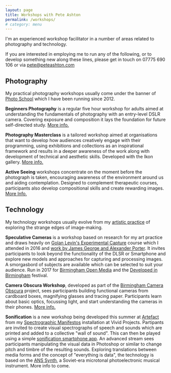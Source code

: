 ```yaml
---
layout: page
title: Workshops with Pete Ashton
permalink: /workshops/
# category: menu
---
```


I'm an experienced workshop facilitator in a number of areas related to photography and technology. 

If you are interested in employing me to run any of the following, or to develop something new along these lines, please get in touch on 07775 690 106 or via pete@peteashton.com

## Photography

My practical photography workshops usually come under the banner of [Photo School](http://photo-school.co.uk) which I have been running since 2012. 

**Beginners Photography** is a regular five hour workshop for adults aimed at understanding the fundamentals of photography with an entry-level DSLR camera. Covering exposure and composition it lays the foundation for future self-directed study. [More info.](http://photo-school.co.uk/beginners-photography/)

**Photography Masterclass** is a tailored workshop aimed at organisations that want to develop how audiences creatively engage with their programming, using exhibitions and collections as an inspirational framework and results in a deeper awareness of the work along with development of technical and aesthetic skills. Developed with the Ikon gallery. [More info.](http://photo-school.co.uk/photography-workshops/photography-masterclasses/)

**Active Seeing** workshops concentrate on the moment before the photograph is taken, encouraging awareness of the environment around us and aiding contemplation. Designed to complement therapeutic courses, participants also develop compositional skills and create rewarding images. [More Info.](http://photo-school.co.uk/photography-workshops/active-seeing-workshops/)

## Technology

My technology workshops usually evolve from my [artistic practice](http://art.peteashton.com) of exploring the strange edges of image-making. 

**Speculative Cameras** is a workshop based on research for my art practice and draws heavily on [Golan Levin's Experimental Capture](https://github.com/golanlevin/ExperimentalCapture) course which I attended in 2016 and [work by James George and Alexander Porter](http://scatter.nyc/camera-of-the-future-workshop). It invites participants to look beyond the functionality of the DLSR or Smartphone and explore new models and approaches for capturing and processing images. A smorgasbord of subjects are available which can be selected to suit your audience. Run in 2017 for [Birmingham Open Media](http://www.bom.org.uk/event/artandtech-pete-ashton/) and the [Developed in Birmingham](https://www.developedinbirmingham.com/programme/speculative-cameras-workshop/) festival. 

**Camera Obscura Workshop**, developed as part of the [Birmingham Camera Obscura](http://bhamobscura.com) project, sees participants building functional cameras from cardboard boxes, magnifying glasses and tracing paper. Participants learn about basic optics, focussing light, and start understanding the cameras in their phones. [More info.](http://bhamobscura.com/2015/03/flatpack-workshop-photos/)

**Sonification** is a new workshop being developed this summer at [Artefact](http://artefactstirchley.co.uk) from my [Spectrographic Manifestos](https://vimeo.com/220128563) installation at Vivid Projects. Partipants are invited to create visual spectrographs of speech and sounds which are printed and added to a collective "wall of sound". This can then be played using a simple [sonification smartphone app](http://warmplace.ru/soft/phonopaper/). An advanced stream sees participants manipulating the visual data in Photoshop or similar to change pitch and timbre of the resulting sounds. Exploring translations between media forms and the concept of "everything is data", the technology is based on the [ANS Synth](https://en.wikipedia.org/wiki/ANS_synthesizer), a Soviet-era microtonal photoelectronic musical instrument. More info to come.


